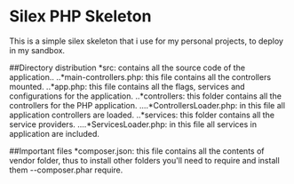 # Silex PHP Skeleton
This is a simple silex skeleton that i use for my personal projects, to deploy in my sandbox.

##Directory distribution
*src: contains all the source code of the application..
..*main-controllers.php: this file contains all the controllers mounted.
..*app.php: this file contains all the flags, services and configurations for the application.
..*controllers: this folder contains all the controllers for the PHP application.
....*ControllersLoader.php: in this file all application controllers are loaded.
..*services: this folder contains all the service providers.
....*ServicesLoader.php: in this file all services in application are included.

##Important files 
*composer.json: this file contains all the contents of vendor folder, thus to install other folders you'll need to require and install them --composer.phar require.
